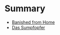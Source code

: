 # Summary

- [Banished from Home](./00_banished_from_home.md)
- [Das Sumpfopfer](./01_sumpfopfer.md)
